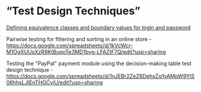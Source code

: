 # “Test Design Techniques”

[Defining equivalence classes and boundary values for login and password](https://docs.google.com/spreadsheets/d/1WHT9ynu_GgZ5eDkozLjU-Fo70EX-njdheYGdoX-YM-g/edit?usp=sharing)

Pairwise testing for filtering and sorting in an online store - https://docs.google.com/spreadsheets/d/1kVcWcr-M1OgXUUsXzR9KtBuqoTe3MD1bvg-LFAZtF7Q/edit?usp=sharing

Testing the "PayPal" payment module using the decision-making table test design technique - https://docs.google.com/spreadsheets/d/1nJEBr2ZeZ6DehxZq1yAMpW9YIS06hhsLJlEnTHGCviU/edit?usp=sharing
